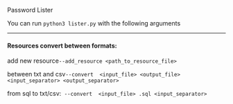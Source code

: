 Password Lister


You can run ```python3 lister.py``` with the following arguments

***

#### Resources convert between formats:
add new resource```--add_resource <path_to_resource_file>```

between txt and csv```--convert  <input_file> <output_file> <input_separator> <output_separator>```

from sql to txt/csv:``` --convert  <input_file> .sql <input_separator>```
